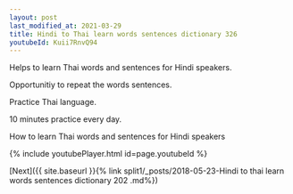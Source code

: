 ```yaml
---
layout: post
last_modified_at: 2021-03-29
title: Hindi to Thai learn words sentences dictionary 326 
youtubeId: Kuii7RnvQ94
---
```

 
 
Helps to learn Thai words and sentences for Hindi speakers.

Opportunitiy to repeat the words sentences. 

Practice Thai language. 
 
10 minutes practice every day. 
 
How to learn Thai words and sentences for Hindi speakers 
 
{% include youtubePlayer.html id=page.youtubeId %}
 
 
[Next]({{ site.baseurl }}{% link  split1/_posts/2018-05-23-Hindi to thai learn words sentences dictionary 202 .md%})
 
